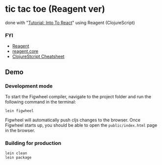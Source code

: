 # tic tac toe (Reagent ver)

done with "[Tutorial: Into To React](https://reactjs.org/tutorial/tutorial.html)" using Reagent (ClojureScript)

### FYI

* [Reagent](http://reagent-project.github.io/)
* [reagent.core](http://reagent-project.github.io/docs/master/reagent.core.html)
* [ClojureStcript Cheatsheet](http://cljs.info/cheatsheet/)

## Demo

### Development mode

To start the Figwheel compiler, navigate to the project folder and run the following command in the terminal:

```
lein figwheel
```

Figwheel will automatically push cljs changes to the browser.
Once Figwheel starts up, you should be able to open the `public/index.html` page in the browser.


### Building for production

```
lein clean
lein package
```
